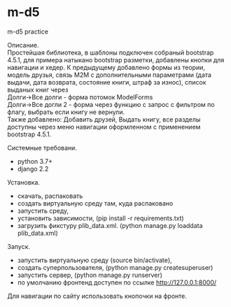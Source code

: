 # m-d5
m-d5 practice

Описание.<br>
Простейшая библиотека, в шаблоны подключен собраный bootstrap 4.5.1, для примера натыкано
bootstrap разметки, добавлены кнопки для навигации и хедер.
К предыдущему добавлено формы из теории, модель друзья, связь M2M с дополнительными
параметрами (дата выдачи, дата возврата, состояние книги, штраф за износ), список выданых книг через<br>
Долги->Все долги - форма потомок ModelForms<br>
Долги->Все догли 2 - форма через функцию с запрос с фильтром по флагу, выбрать если книгу не вернули.<br>
Также добавлено: Добавить друзей, Выдать книгу, все разделы доступны через меню навигации оформленном с
применением bootstrap 4.5.1.

Системные требовани.
- python 3.7+
- django 2.2

Установка.
- скачать, распаковать
- создать виртуальную среду там, куда распаковано
- запустить среду,
- установить зависимости, (pip install -r requirements.txt)
- загрузить фикстуру plib_data.xml. (python manage.py loaddata plib_data.xml)

Запуск.
- запустить виртуальную среду (source bin/activate),
- создать суперпользователя, (python manage.py createsuperuser)
- запустить сервер, (python manage.py runserver)
- по умолчанию фронтенд доступен по ссылке http://127.0.0.1:8000/

Для навигации по сайту использовать кнопочки на фронте.
